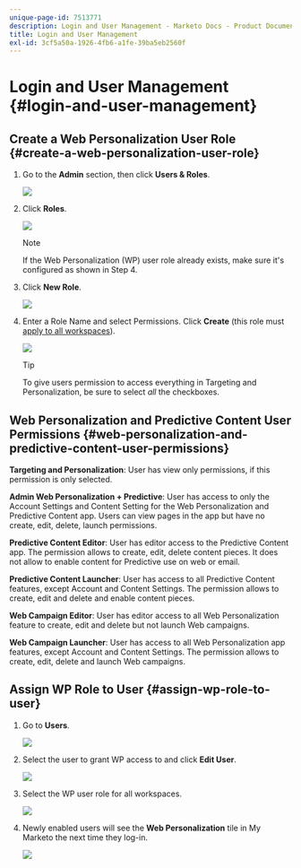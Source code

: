 ```yaml
---
unique-page-id: 7513771
description: Login and User Management - Marketo Docs - Product Documentation
title: Login and User Management
exl-id: 3cf5a50a-1926-4fb6-a1fe-39ba5eb2560f
---
```

# Login and User Management {#login-and-user-management}

## Create a Web Personalization User Role {#create-a-web-personalization-user-role}

1. Go to the **Admin** section, then click **Users & Roles**.

   ![](assets/image2015-4-28-19-3a50-3a49.png)

1. Click **Roles**.

   ![](assets/image2015-4-28-19-3a57-3a58.png)

   >[!NOTE]
   >
   >If the Web Personalization (WP) user role already exists, make sure it's configured as shown in Step 4.

1. Click **New Role**.

   ![](assets/three-1.png)

1. Enter a Role Name and select Permissions. Click **Create** (this role must [apply to all workspaces](/help/marketo/product-docs/administration/users-and-roles/managing-marketo-users.md)).

   ![](assets/four.png)

   >[!TIP]
   >
   >To give users permission to access everything in Targeting and Personalization, be sure to select _all_ the checkboxes.

## Web Personalization and Predictive Content User Permissions {#web-personalization-and-predictive-content-user-permissions}

**Targeting and Personalization**: User has view only permissions, if this permission is only selected.

**Admin Web Personalization + Predictive**: User has access to only the Account Settings and Content Setting for the Web Personalization and Predictive Content app. Users can view pages in the app but have no create, edit, delete, launch permissions.

**Predictive Content Editor**: User has editor access to the Predictive Content app. The permission allows to create, edit, delete content pieces. It does not allow to enable content for Predictive use on web or email.

**Predictive Content Launcher**: User has access to all Predictive Content features, except Account and Content Settings. The permission allows to create, edit and delete and enable content pieces.

**Web Campaign Editor**: User has editor access to all Web Personalization feature to create, edit and delete but not launch Web campaigns.

**Web Campaign Launcher**: User has access to all Web Personalization app features, except Account and Content Settings. The permission allows to create, edit, delete and launch Web campaigns.

## Assign WP Role to User {#assign-wp-role-to-user}

1. Go to **Users**.

   ![](assets/image2015-4-29-11-3a31-3a3.png)

1. Select the user to grant WP access to and click **Edit User**.

   ![](assets/image2015-4-29-11-3a38-3a46.png)

1. Select the WP user role for all workspaces.

   ![](assets/seven.png)

1. Newly enabled users will see the **Web Personalization** tile in My Marketo the next time they log-in.

   ![](assets/eight.png)
